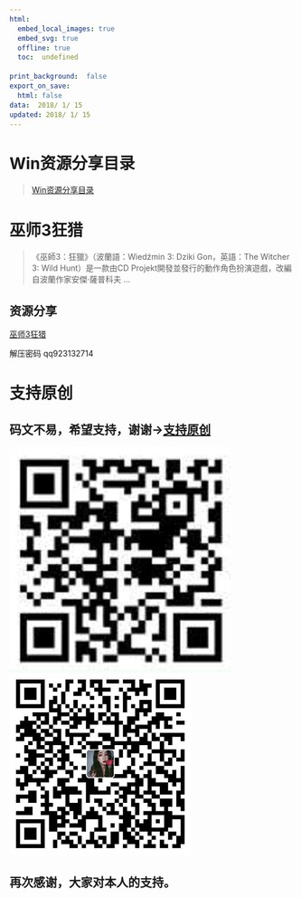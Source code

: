 ```yaml
---
html:
  embed_local_images: true
  embed_svg: true
  offline: true
  toc:  undefined

print_background:  false
export_on_save:
  html: false
data:  2018/ 1/ 15
updated: 2018/ 1/ 15
---
```


# Win资源分享目录

> [Win资源分享目录](https://blog.csdn.net/qq923132714/article/details/83108491 "Win资源分享目录")


# 巫师3狂猎
> 《巫師3：狂獵》（波蘭語：Wiedźmin 3: Dziki Gon，英語：The Witcher 3: Wild Hunt）是一款由CD Projekt開發並發行的動作角色扮演遊戲，改編自波蘭作家安傑·薩普科夫 ...

## 资源分享

[巫师3狂猎](http://u16848854.ctfile.net/fs/16848854-331304274 "巫师3狂猎")

解压密码 qq923132714

# 支持原创
## 码文不易，希望支持，谢谢->**[支持原创](http://blog.csdn.net/qq923132714/article/details/79399145)**
![微信支付](https://raw.githubusercontent.com/923132714/my_picture/master/blog/support/weixin.png)![微信支付](https://raw.githubusercontent.com/923132714/my_picture/master/blog/support/支付宝.png)
## 再次感谢，大家对本人的支持。
